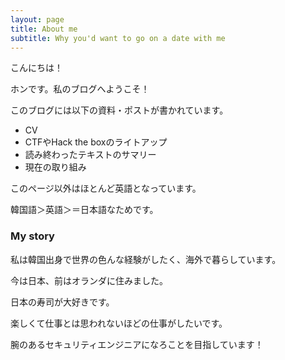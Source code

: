 ```yaml
---
layout: page
title: About me
subtitle: Why you'd want to go on a date with me
---
```


こんにちは！

ホンです。私のブログへようこそ！

このブログには以下の資料・ポストが書かれています。
- CV
- CTFやHack the boxのライトアップ
- 読み終わったテキストのサマリー
- 現在の取り組み

このページ以外はほとんど英語となっています。

韓国語＞英語＞＝日本語なためです。

### My story

私は韓国出身で世界の色んな経験がしたく、海外で暮らしています。

今は日本、前はオランダに住みました。

日本の寿司が大好きです。

楽しくて仕事とは思われないほどの仕事がしたいです。

腕のあるセキュリティエンジニアになろことを目指しています！
